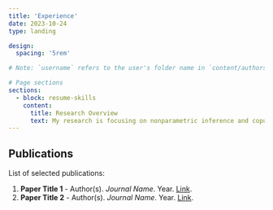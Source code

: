 ```yaml
---
title: 'Experience'
date: 2023-10-24
type: landing

design:
  spacing: '5rem'

# Note: `username` refers to the user's folder name in `content/authors/`

# Page sections
sections:
  - block: resume-skills
    content:
      title: Research Overview
      text: My research is focusing on nonparametric inference and copula modeling.
---
```


## Publications

List of selected publications:

1. **Paper Title 1** - Author(s). *Journal Name*. Year. [Link](#).
2. **Paper Title 2** - Author(s). *Journal Name*. Year. [Link](#).

